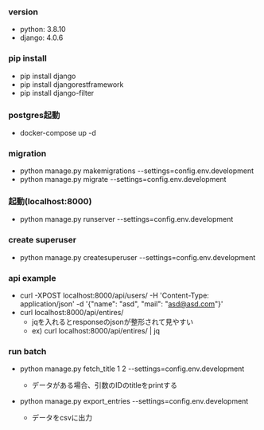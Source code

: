 ### version

- python: 3.8.10
- django: 4.0.6

### pip install
- pip install django
- pip install djangorestframework
- pip install django-filter


### postgres起動

- docker-compose up -d

### migration

- python manage.py makemigrations --settings=config.env.development
- python manage.py migrate --settings=config.env.development

### 起動(localhost:8000)
- python manage.py runserver --settings=config.env.development

### create superuser
- python manage.py createsuperuser --settings=config.env.development

### api example

- curl -XPOST localhost:8000/api/users/ -H 'Content-Type: application/json' -d '{"name": "asd", "mail": "asd@asd.com"}'
- curl localhost:8000/api/entires/
  - jqを入れるとresponseのjsonが整形されて見やすい
  - ex) curl localhost:8000/api/entires/ | jq

### run batch

- python manage.py fetch_title 1 2 --settings=config.env.development
  - データがある場合、引数のIDのtitleをprintする

- python manage.py export_entries --settings=config.env.development
  - データをcsvに出力
